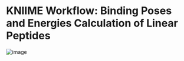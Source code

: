 # KNIIME Workflow: Binding Poses and Energies Calculation of Linear Peptides
  ![image](https://github.com/user-attachments/assets/5c8fc319-423b-461e-9fae-daf64e3deb6c)

